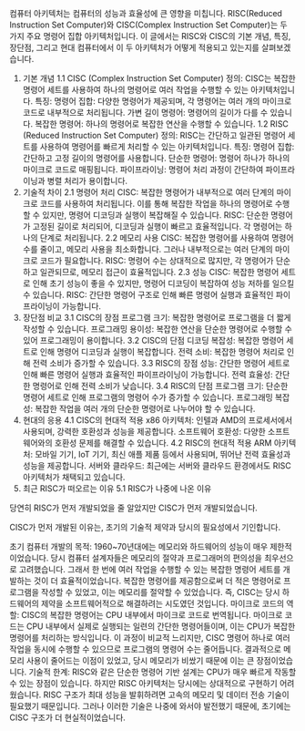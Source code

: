 컴퓨터 아키텍처는 컴퓨터의 성능과 효율성에 큰 영향을 미칩니다. RISC(Reduced Instruction Set Computer)와 CISC(Complex Instruction Set Computer)는 두 가지 주요 명령어 집합 아키텍처입니다. 이 글에서는 RISC와 CISC의 기본 개념, 특징, 장단점, 그리고 현대 컴퓨터에서 이 두 아키텍처가 어떻게 적용되고 있는지를 살펴보겠습니다.

1. 기본 개념
1.1 CISC (Complex Instruction Set Computer)
정의: CISC는 복잡한 명령어 세트를 사용하여 하나의 명령어로 여러 작업을 수행할 수 있는 아키텍처입니다.
특징:
명령어 집합: 다양한 명령어가 제공되며, 각 명령어는 여러 개의 마이크로 코드로 내부적으로 처리됩니다.
가변 길이 명령어: 명령어의 길이가 다를 수 있습니다.
복잡한 명령어: 하나의 명령어로 복잡한 연산을 수행할 수 있습니다.
1.2 RISC (Reduced Instruction Set Computer)
정의: RISC는 간단하고 일관된 명령어 세트를 사용하여 명령어를 빠르게 처리할 수 있는 아키텍처입니다.
특징:
명령어 집합: 간단하고 고정 길이의 명령어를 사용합니다.
단순한 명령어: 명령어 하나가 하나의 마이크로 코드로 매핑됩니다.
파이프라이닝: 명령어 처리 과정이 간단하여 파이프라이닝과 병렬 처리가 용이합니다.
2. 기술적 차이
2.1 명령어 처리
CISC: 복잡한 명령어가 내부적으로 여러 단계의 마이크로 코드를 사용하여 처리됩니다. 이를 통해 복잡한 작업을 하나의 명령어로 수행할 수 있지만, 명령어 디코딩과 실행이 복잡해질 수 있습니다.
RISC: 단순한 명령어가 고정된 길이로 처리되어, 디코딩과 실행이 빠르고 효율적입니다. 각 명령어는 하나의 단계로 처리됩니다.
2.2 메모리 사용
CISC: 복잡한 명령어를 사용하여 명령어 수를 줄이고, 메모리 사용을 최소화합니다. 그러나 내부적으로는 여러 단계의 마이크로 코드가 필요합니다.
RISC: 명령어 수는 상대적으로 많지만, 각 명령어가 단순하고 일관되므로, 메모리 접근이 효율적입니다.
2.3 성능
CISC: 복잡한 명령어 세트로 인해 초기 성능이 좋을 수 있지만, 명령어 디코딩이 복잡하여 성능 저하를 일으킬 수 있습니다.
RISC: 간단한 명령어 구조로 인해 빠른 명령어 실행과 효율적인 파이프라이닝이 가능합니다.
3. 장단점 비교
3.1 CISC의 장점
프로그램 크기: 복잡한 명령어로 프로그램을 더 짧게 작성할 수 있습니다.
프로그래밍 용이성: 복잡한 연산을 단순한 명령어로 수행할 수 있어 프로그래밍이 용이합니다.
3.2 CISC의 단점
디코딩 복잡성: 복잡한 명령어 세트로 인해 명령어 디코딩과 실행이 복잡합니다.
전력 소비: 복잡한 명령어 처리로 인해 전력 소비가 증가할 수 있습니다.
3.3 RISC의 장점
성능: 간단한 명령어 세트로 인해 빠른 명령어 실행과 효율적인 파이프라이닝이 가능합니다.
전력 효율성: 간단한 명령어로 인해 전력 소비가 낮습니다.
3.4 RISC의 단점
프로그램 크기: 단순한 명령어 세트로 인해 프로그램의 명령어 수가 증가할 수 있습니다.
프로그래밍 복잡성: 복잡한 작업을 여러 개의 단순한 명령어로 나누어야 할 수 있습니다.
4. 현대의 응용
4.1 CISC의 현대적 적용
x86 아키텍처: 인텔과 AMD의 프로세서에서 사용되며, 강력한 호환성과 성능을 제공합니다.
소프트웨어 호환성: 다양한 소프트웨어와의 호환성 문제를 해결할 수 있습니다.
4.2 RISC의 현대적 적용
ARM 아키텍처: 모바일 기기, IoT 기기, 최신 애플 제품 등에서 사용되며, 뛰어난 전력 효율성과 성능을 제공합니다.
서버와 클라우드: 최근에는 서버와 클라우드 환경에서도 RISC 아키텍처가 채택되고 있습니다.
5. 최근 RISC가 떠오르는 이유
5.1 RISC가 나중에 나온 이유

당연히 RISC가 먼저 개발되었을 줄 알았지만 CISC가 먼저 개발되었습니다.

CISC가 먼저 개발된 이유는, 초기의 기술적 제약과 당시의 필요성에서 기인합니다.

초기 컴퓨터 개발의 목적: 1960~70년대에는 메모리와 하드웨어의 성능이 매우 제한적이었습니다. 당시 컴퓨터 설계자들은 메모리의 절약과 프로그래머의 편의성을 최우선으로 고려했습니다. 그래서 한 번에 여러 작업을 수행할 수 있는 복잡한 명령어 세트를 개발하는 것이 더 효율적이었습니다. 복잡한 명령어를 제공함으로써 더 적은 명령어로 프로그램을 작성할 수 있었고, 이는 메모리를 절약할 수 있었습니다. 즉, CISC는 당시 하드웨어의 제약을 소프트웨어적으로 해결하려는 시도였던 것입니다.
마이크로 코드의 역할: CISC의 복잡한 명령어는 CPU 내부에서 마이크로 코드로 번역됩니다. 마이크로 코드는 CPU 내부에서 실제로 실행되는 일련의 간단한 명령어들이며, 이는 CPU가 복잡한 명령어를 처리하는 방식입니다. 이 과정이 비교적 느리지만, CISC 명령어 하나로 여러 작업을 동시에 수행할 수 있으므로 프로그램의 명령어 수는 줄어듭니다. 결과적으로 메모리 사용이 줄어드는 이점이 있었고, 당시 메모리가 비쌌기 때문에 이는 큰 장점이었습니다.
기술적 한계: RISC와 같은 단순한 명령어 기반 설계는 CPU가 매우 빠르게 작동할 수 있는 장점이 있습니다. 하지만 RISC 아키텍처는 당시에는 상대적으로 구현하기 어려웠습니다. RISC 구조가 최대 성능을 발휘하려면 고속의 메모리 및 데이터 전송 기술이 필요했기 때문입니다. 그러나 이러한 기술은 나중에 와서야 발전했기 때문에, 초기에는 CISC 구조가 더 현실적이었습니다.